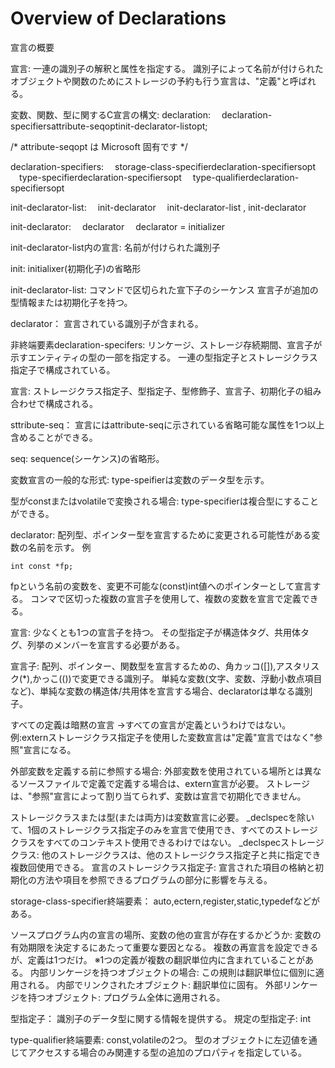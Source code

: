 # Overview of Declarations
宣言の概要

宣言:
一連の識別子の解釈と属性を指定する。
識別子によって名前が付けられたオブジェクトや関数のためにストレージの予約も行う宣言は、"定義"と呼ばれる。


変数、関数、型に関するC宣言の構文:
declaration:
 declaration-specifiersattribute-seqoptinit-declarator-listopt;

/* attribute-seqopt は Microsoft 固有です */

declaration-specifiers:
 storage-class-specifierdeclaration-specifiersopt
 type-specifierdeclaration-specifiersopt
 type-qualifierdeclaration-specifiersopt

init-declarator-list:
 init-declarator
 init-declarator-list , init-declarator

init-declarator:
 declarator
 declarator = initializer


init-declarator-list内の宣言:
名前が付けられた識別子

init: initialixer(初期化子)の省略形

init-declarator-list: 
コマンドで区切られた宣下子のシーケンス
宣言子が追加の型情報または初期化子を持つ。

declarator：
宣言されている識別子が含まれる。

非終端要素declaration-specifers:
リンケージ、ストレージ存続期間、宣言子が示すエンティティの型の一部を指定する。
一連の型指定子とストレージクラス指定子で構成されている。

宣言:
ストレージクラス指定子、型指定子、型修飾子、宣言子、初期化子の組み合わせで構成される。

sttribute-seq：
宣言にはattribute-seqに示されている省略可能な属性を1つ以上含めることができる。

seq:
sequence(シーケンス)の省略形。


変数宣言の一般的な形式:
type-speifierは変数のデータ型を示す。

型がconstまたはvolatileで変換される場合:
type-specifierは複合型にすることができる。

declarator:
配列型、ポインター型を宣言するために変更される可能性がある変数の名前を示す。
例
```lang:C
int const *fp;
```

fpという名前の変数を、変更不可能な(const)int値へのポインターとして宣言する。
コンマで区切った複数の宣言子を使用して、複数の変数を宣言で定義できる。

宣言:
少なくとも1つの宣言子を持つ。
その型指定子が構造体タグ、共用体タグ、列挙のメンバーを宣言する必要がある。

宣言子:
配列、ポインター、関数型を宣言するための、角カッコ([]),アスタリスク(*),かっこ(())で変更できる識別子。
単純な変数(文字、変数、浮動小数点項目など)、単純な変数の構造体/共用体を宣言する場合、declaratorは単なる識別子。

すべての定義は暗黙の宣言
→すべての宣言が定義というわけではない。
例:externストレージクラス指定子を使用した変数宣言は"定義"宣言ではなく"参照"宣言になる。

外部変数を定義する前に参照する場合:
外部変数を使用されている場所とは異なるソースファイルで定義で定義する場合は、extern宣言が必要。
ストレージは、"参照"宣言によって割り当てられず、変数は宣言で初期化できません。

ストレージクラスまたは型(または両方)は変数宣言に必要。
_declspecを除いて、1個のストレージクラス指定子のみを宣言で使用でき、すべてのストレージクラスをすべてのコンテキスト使用できるわけではない。
_declspecストレージクラス:
他のストレージクラスは、他のストレージクラス指定子と共に指定でき複数回使用できる。
宣言のストレージクラス指定子:
宣言された項目の格納と初期化の方法や項目を参照できるプログラムの部分に影響を与える。

storage-class-specifier終端要素：
auto,ectern,register,static,typedefなどがある。

ソースプログラム内の宣言の場所、変数の他の宣言が存在するかどうか:
変数の有効期限を決定するにあたって重要な要因となる。
複数の再宣言を設定できるが、定義は1つだけ。
※1つの定義が複数の翻訳単位内に含まれていることがある。
内部リンケージを持つオブジェクトの場合:
この規則は翻訳単位に個別に適用される。
内部でリンクされたオブジェクト:
翻訳単位に固有。
外部リンケージを持つオブジェクト:
プログラム全体に適用される。


型指定子：
識別子のデータ型に関する情報を提供する。
規定の型指定子: int

type-qualifier終端要素:
const,volatileの2つ。
型のオブジェクトに左辺値を通じてアクセスする場合のみ関連する型の追加のプロパティを指定している。




